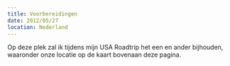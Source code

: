 ```yaml
---
title: Voorbereidingen
date: 2012/05/27
location: Nederland
---
```


Op deze plek zal ik tijdens mijn USA Roadtrip het een en ander bijhouden, waaronder onze locatie op de kaart bovenaan deze pagina.
